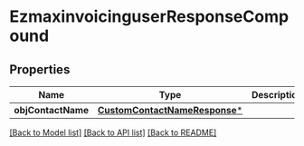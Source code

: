 # EzmaxinvoicinguserResponseCompound

## Properties
Name | Type | Description | Notes
------------ | ------------- | ------------- | -------------
**objContactName** | [**CustomContactNameResponse***](CustomContactNameResponse.md) |  | 

[[Back to Model list]](../README.md#documentation-for-models) [[Back to API list]](../README.md#documentation-for-api-endpoints) [[Back to README]](../README.md)


